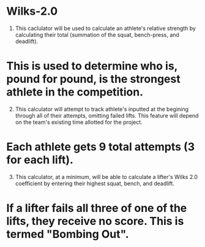 # Wilks-2.0
1. This caclulator will be used to calculate an athlete's relative strength by calculating their total (summation of the squat, bench-press, and deadlift).
# This is used to determine who is, pound for pound, is the strongest athlete in the competition.
2. This calculator will attempt to track athlete's inputted at the begining through all of their attempts, omitting failed lifts. This feature will depend on the team's existing time allotted for the project.
# Each athlete gets 9 total attempts (3 for each lift).
3. This calculator, at a minimum, will be able to calculate a lifter's Wilks 2.0 coefficient by entering their highest squat, bench, and deadlift. 
# If a lifter fails all three of one of the lifts, they receive no score. This is termed "Bombing Out".